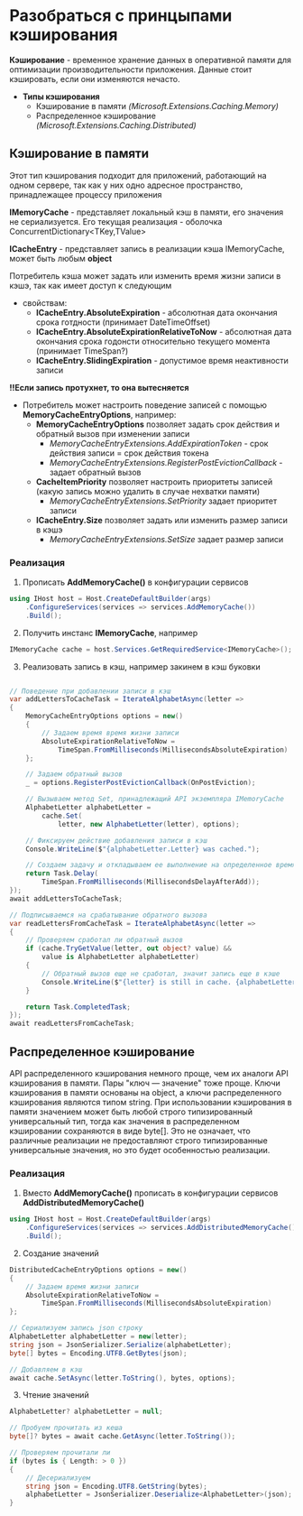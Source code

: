 # Разобраться с принцыпами кэширования

__Кэширование__ - временное хранение данных в оперативной памяти для оптимизации производительности приложения.
Данные стоит кэшировать, если они изменяются нечасто.

* __Типы кэширования__
    + Кэширование в памяти *(Microsoft.Extensions.Caching.Memory)*
    + Распределенное кэширование *(Microsoft.Extensions.Caching.Distributed)*

 ## __Кэширование в памяти__ ##

Этот тип кэширования подходит для приложений, работающий на одном сервере, так как у них одно адресное пространство, принадлежащее процессу приложения

 __IMemoryCache__ - представляет локальный кэш в памяти, его значения не сериализуется. Его текущая реализация - оболочка ConcurrentDictionary<TKey,TValue>

 __ICacheEntry__ - представляет запись в реализации кэша IMemoryCache, может быть любым __object__

Потребитель кэша может задать или изменить время жизни записи в кэшэ, так как имеет доступ к следующим
* свойствам:
    + __ICacheEntry.AbsoluteExpiration__ - абсолютная дата окончания срока готдности (принимает DateTimeOffset)
    + __ICacheEntry.AbsoluteExpirationRelativeToNow__ - абсолютная дата окончания срока годонсти относительно текущего момента (принимает TimeSpan?)
    + __ICacheEntry.SlidingExpiration__ - допустимое время неактивности записи
 
 __!!Если запись протухнет, то она вытесняется__

 * Потребитель может настроить поведение записей с помощью __MemoryCacheEntryOptions__, например:
    + __MemoryCacheEntryOptions__ позволяет задать срок действия и обратный вызов при изменении записи 
        - *MemoryCacheEntryExtensions.AddExpirationToken* - срок действия записи = срок действия токена 
        - *MemoryCacheEntryExtensions.RegisterPostEvictionCallback* - задает обратный вызов
    + __CacheItemPriority__ позволяет настроить приоритеты записей (какую запись можно удалить в случае нехватки памяти)
        - *MemoryCacheEntryExtensions.SetPriority* задает приоритет записи
    + __ICacheEntry.Size__ позволяет задать или изменить размер записи в кэшэ
        - *MemoryCacheEntryExtensions.SetSize* задает размер записи

### __Реализация__ ###

1. Прописать __AddMemoryCache()__ в конфигурации сервисов
```csharp
using IHost host = Host.CreateDefaultBuilder(args)
    .ConfigureServices(services => services.AddMemoryCache())
    .Build();
```

2. Получить инстанс __IMemoryCache__, например
```csharp
IMemoryCache cache = host.Services.GetRequiredService<IMemoryCache>();
```

3. Реализовать запись в кэш, например закинем в кэш буковки
```csharp

// Поведение при добавлении записи в кэш
var addLettersToCacheTask = IterateAlphabetAsync(letter =>
{
    MemoryCacheEntryOptions options = new()
    {
        // Задаем время время жизни записи
        AbsoluteExpirationRelativeToNow =
            TimeSpan.FromMilliseconds(MillisecondsAbsoluteExpiration)
    };

    // Задаем обратный вызов
    _ = options.RegisterPostEvictionCallback(OnPostEviction);

    // Вызываем метод Set, принадлежащий API экземпляра IMemoryCache
    AlphabetLetter alphabetLetter =
        cache.Set(
            letter, new AlphabetLetter(letter), options);

    // Фиксируем действие добавления записи в кэш
    Console.WriteLine($"{alphabetLetter.Letter} was cached.");

    // Создаем задачу и откладываем ее выполнение на определенное время
    return Task.Delay(
        TimeSpan.FromMilliseconds(MillisecondsDelayAfterAdd));
});
await addLettersToCacheTask;

// Подписываемся на срабатывание обратного вызова
var readLettersFromCacheTask = IterateAlphabetAsync(letter =>
{
    // Проверяем сработал ли обратный вызов
    if (cache.TryGetValue(letter, out object? value) &&
        value is AlphabetLetter alphabetLetter)
    {
        // Обратный вызов еще не сработал, значит запись еще в кэше
        Console.WriteLine($"{letter} is still in cache. {alphabetLetter.Message}");
    }

    return Task.CompletedTask;
});
await readLettersFromCacheTask;
```

 ## __Распределенное кэширование__ ##

 API распределенного кэширования немного проще, чем их аналоги API кэширования в памяти. Пары "ключ — значение" тоже проще. Ключи кэширования в памяти основаны на object, а ключи распределенного кэширования являются типом string. При использовании кэширования в памяти значением может быть любой строго типизированный универсальный тип, тогда как значения в распределенном кэшировании сохраняются в виде byte[]. Это не означает, что различные реализации не предоставляют строго типизированные универсальные значения, но это будет особенностью реализации.

 ### __Реализация__ ###
1. Вместо __AddMemoryCache()__ прописать в конфигурации сервисов __AddDistributedMemoryCache()__
```csharp
using IHost host = Host.CreateDefaultBuilder(args)
    .ConfigureServices(services => services.AddDistributedMemoryCache())
    .Build();
```

2. Создание значений
```csharp
DistributedCacheEntryOptions options = new()
{
    // Задаем время жизни записи
    AbsoluteExpirationRelativeToNow =
        TimeSpan.FromMilliseconds(MillisecondsAbsoluteExpiration)
};

// Сериализуем запись json строку
AlphabetLetter alphabetLetter = new(letter);
string json = JsonSerializer.Serialize(alphabetLetter);
byte[] bytes = Encoding.UTF8.GetBytes(json);

// Добавляем в кэш
await cache.SetAsync(letter.ToString(), bytes, options);
```

3. Чтение значений
```csharp
AlphabetLetter? alphabetLetter = null;

// Пробуем прочитать из кеша
byte[]? bytes = await cache.GetAsync(letter.ToString());

// Проверяем прочитали ли
if (bytes is { Length: > 0 })
{
    // Десериализуем
    string json = Encoding.UTF8.GetString(bytes);
    alphabetLetter = JsonSerializer.Deserialize<AlphabetLetter>(json);
}
```
